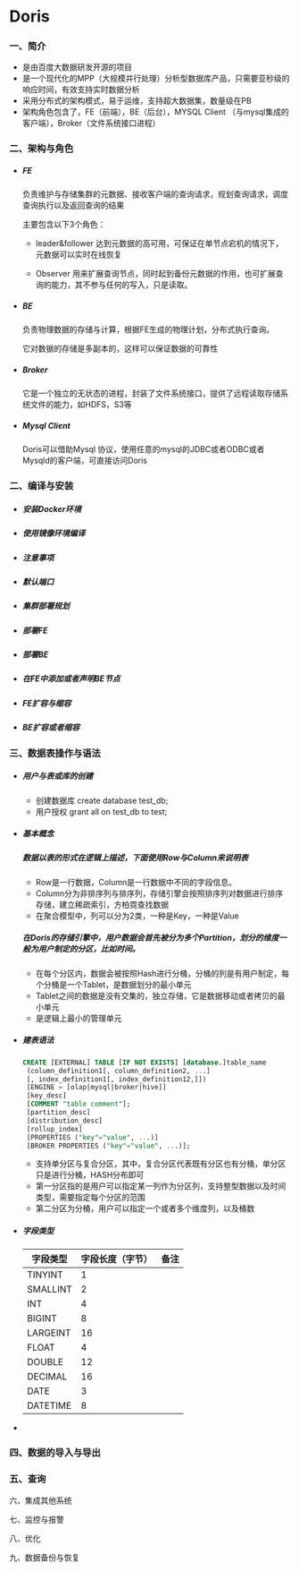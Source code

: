 # Doris

### 一、简介

- 是由百度大数据研发开源的项目
- 是一个现代化的MPP（大规模并行处理）分析型数据库产品，只需要亚秒级的响应时间，有效支持实时数据分析
- 采用分布式的架构模式，易于运维，支持超大数据集，数量级在PB
- 架构角色包含了，FE（前端），BE（后台），MYSQL Client （与mysql集成的客户端），Broker（文件系统接口进程）

### 二、架构与角色

- ##### FE

  负责维护与存储集群的元数据、接收客户端的查询请求，规划查询请求，调度查询执行以及返回查询的结果

  主要包含以下3个角色：

  - leader&follower    达到元数据的高可用，可保证在单节点宕机的情况下，元数据可以实时在线恢复

  - Observer   用来扩展查询节点，同时起到备份元数据的作用，也可扩展查询的能力，其不参与任何的写入，只是读取。

- ##### BE

  负责物理数据的存储与计算，根据FE生成的物理计划，分布式执行查询。

  它对数据的存储是多副本的，这样可以保证数据的可靠性

- ##### Broker

  它是一个独立的无状态的进程，封装了文件系统接口，提供了远程读取存储系统文件的能力，如HDFS，S3等

- ##### Mysql Client

  Doris可以借助Mysql 协议，使用任意的mysql的JDBC或者ODBC或者Mysqld的客户端，可直接访问Doris

### 二、编译与安装

- ##### 安装Docker环境

- ##### 使用镜像环境编译

- ##### 注意事项

- ##### 默认端口

- ##### 集群部署规划

- ##### 部署FE

- ##### 部署BE

- ##### 在FE中添加或者声明BE节点

- ##### FE扩容与缩容

- ##### BE扩容或者缩容

### 三、数据表操作与语法

- ##### 用户与表或库的创建

  - 创建数据库      create database test_db;
  - 用户授权          grant all on test_db to test;

- ##### 基本概念

  ##### 数据以表的形式在逻辑上描述，下面使用Row与Column来说明表

  - Row是一行数据，Column是一行数据中不同的字段信息。
  - Column分为非排序列与排序列，存储引擎会按照排序列对数据进行排序存储，建立稀疏索引，方柏霓查找数据
  - 在聚合模型中，列可以分为2类，一种是Key，一种是Value

  ##### 在Doris的存储引擎中，用户数据会首先被分为多个Partition，划分的维度一般为用户制定的分区，比如时间。

  - 在每个分区内，数据会被按照Hash进行分桶，分桶的列是有用户制定，每个分桶是一个Tablet，是数据划分的最小单元
  - Tablet之间的数据是没有交集的，独立存储，它是数据移动或者拷贝的最小单元
  - 是逻辑上最小的管理单元

- ##### 建表语法

  ```sql
  CREATE [EXTERNAL] TABLE [IF NOT EXISTS] [database.]table_name
   (column_definition1[, column_definition2, ...]
   [, index_definition1[, index_definition12,]])
   [ENGINE = [olap|mysql|broker|hive]]
   [key_desc]
   [COMMENT "table comment"];
   [partition_desc]
   [distribution_desc]
   [rollup_index]
   [PROPERTIES ("key"="value", ...)]
   [BROKER PROPERTIES ("key"="value", ...)];
  ```

  - 支持单分区与复合分区，其中，复合分区代表既有分区也有分桶，单分区只是进行分桶，HASH分布即可
  - 第一分区指的是用户可以指定某一列作为分区列，支持整型数据以及时间类型，需要指定每个分区的范围
  - 第二分区为分桶，用户可以指定一个或者多个维度列，以及桶数

- ##### 字段类型

  | 字段类型 | 字段长度（字节） | 备注 |
  | -------- | ---------------- | ---- |
  | TINYINT  | 1                |      |
  | SMALLINT | 2                |      |
  | INT      | 4                |      |
  | BIGINT   | 8                |      |
  | LARGEINT | 16               |      |
  | FLOAT    | 4                |      |
  | DOUBLE   | 12               |      |
  | DECIMAL  | 16               |      |
  | DATE     | 3                |      |
  | DATETIME | 8                |      |

- 

### 四、数据的导入与导出

### 五、查询

六、集成其他系统

七、监控与报警

八、优化

九、数据备份与恢复

